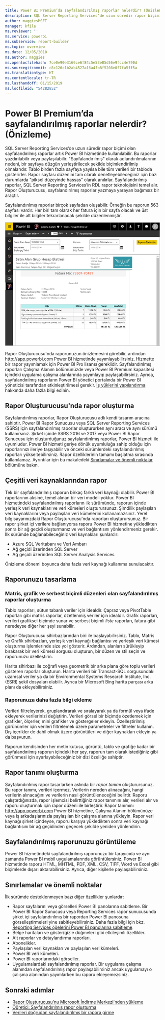 ```yaml
---
title: Power BI Premium’da sayfalandırılmış raporlar nelerdir? (Önizleme)
description: SQL Server Reporting Services’de uzun süredir rapor biçimi olan sayfalandırılmış raporlar artık Power BI hizmetinde kullanılabilir. Bu raporlar yazdırılabilir veya paylaşılabilir. Rapor düzenini tam olarak denetleyebilirsiniz. Örneğin, tablo birden fazla sayfaya yayılsa bile tüm verileri bir tabloda gösterirler.
author: maggiesMSFT
manager: kfile
ms.reviewer: ''
ms.service: powerbi
ms.subservice: report-builder
ms.topic: overview
ms.date: 12/05/2018
ms.author: maggies
ms.openlocfilehash: 7ce0e90e3166ce6f84c5e53e05d56e9fcc4e790d
ms.sourcegitcommit: c8c126c1b2ab4527a16a4fb8f5208e0f7fa5ff5a
ms.translationtype: HT
ms.contentlocale: tr-TR
ms.lasthandoff: 01/15/2019
ms.locfileid: "54282852"
---
```

# <a name="what-are-paginated-reports-in-power-bi-premium-preview"></a>Power BI Premium’da sayfalandırılmış raporlar nelerdir? (Önizleme)
SQL Server Reporting Services’de uzun süredir rapor biçimi olan sayfalandırılmış raporlar artık Power BI hizmetinde kullanılabilir. Bu raporlar yazdırılabilir veya paylaşılabilir. "Sayfalandırılmış" olarak adlandırılmalarının nedeni, bir sayfaya düzgün yerleştirilecek şekilde biçimlendirilmiş olmalarıdır. Tablo birden fazla sayfaya yayılsa bile tüm verileri bir tabloda gösterirler. Rapor sayfası düzenini tam olarak denetleyebileceğiniz için bazı durumlarda "piksel düzeyinde hassas" olarak anılırlar. Sayfalandırılmış raporlar, SQL Server Reporting Services’in RDL rapor teknolojisini temel alır. Rapor Oluşturucusu, sayfalandırılmış raporlar yazmaya yarayan bağımsız bir araçtır. 

Sayfalandırılmış raporlar birçok sayfadan oluşabilir. Örneğin bu raporun 563 sayfası vardır. Her biri tam olarak her fatura için bir sayfa olacak ve üst bilgiler ile alt bilgiler tekrarlanacak şekilde düzenlenmiştir.

![Power BI hizmetinde sayfalandırılmış rapor](media/paginated-reports-report-builder-power-bi/power-bi-paginated-wwi-report-page.png)

Rapor Oluşturucusu'nda raporunuzun önizlemesini görebilir, ardından http://app.powerbi.com Power BI hizmetinde yayımlayabilirsiniz. Hizmette bir rapor yayımlamak için Power BI Pro lisansı gereklidir. Sayfalandırılmış raporları Çalışma Alanım bölümünüzde veya Power BI Premium kapasitesi içindeki uygulama çalışma alanlarında yayımlayıp paylaşabilirsiniz. Ayrıca, sayfalandırılmış raporların Power BI yönetici portalında bir Power BI yöneticisi tarafından etkinleştirilmesi gerekir. [İş yüklerini yapılandırma](service-admin-premium-manage.md#configure-workloads) hakkında daha fazla bilgi edinin. 

## <a name="create-reports-in-report-builder"></a>Rapor Oluşturucusu'nda rapor oluşturma

Sayfalandırılmış raporlar, Rapor Oluşturucusu adlı kendi tasarım aracına sahiptir. Power BI Rapor Sunucusu veya SQL Server Reporting Services (SSRS) için sayfalandırılmış raporlar oluştururken aynı aracı ve aynı sürümü kullanırsınız. Şirket içinde SSRS 2016 ve 2017 veya Power BI Rapor Sunucusu için oluşturduğunuz sayfalandırılmış raporlar, Power BI hizmeti ile uyumludur. Power BI hizmeti geriye dönük uyumluluğa sahip olduğu için raporlarınızı ileriye taşıyabilir ve önceki sürümlerdeki sayfalandırılmış raporları yükseltebilirsiniz. Rapor özelliklerinin tamamı başlatma sırasında kullanılamaz. Ayrıntılar için bu makaledeki [Sınırlamalar ve önemli noktalar](#limitations-and-considerations) bölümüne bakın.
     
## <a name="report-from-a-variety-of-data-sources"></a>Çeşitli veri kaynaklarından rapor

Tek bir sayfalandırılmış raporun birkaç farklı veri kaynağı olabilir. Power BI raporlarının aksine, temel alınan bir veri modeli yoktur. Power BI hizmetindeki sayfalandırılmış raporların ilk sürümünde, raporun içinde yerleşik veri kaynakları ve veri kümeleri oluşturursunuz. Şimdilik paylaşılan veri kaynaklarını veya paylaşılan veri kümelerini kullanamazsınız. Yerel bilgisayarınızdaki Rapor Oluşturucusu'nda raporları oluşturursunuz. Bir rapor şirket içi verilere bağlanıyorsa raporu Power BI hizmetine yükledikten sonra bir ağ geçidi oluşturmanız ve veri bağlantısını yönlendirmeniz gerekir. İlk sürümde bağlanabileceğiniz veri kaynakları şunlardır:

- Azure SQL Veritabanı ve Veri Ambarı
- Ağ geçidi üzerinden SQL Server
- Ağ geçidi üzerinden SQL Server Analysis Services
 
Önizleme dönemi boyunca daha fazla veri kaynağı kullanıma sunulacaktır.

## <a name="design-your-report"></a>Raporunuzu tasarlama  

### <a name="create-paginated-reports-with-matrix-chart-and-free-form-layouts"></a>Matris, grafik ve serbest biçimli düzenleri olan sayfalandırılmış raporlar oluşturma

Tablo raporları, sütun tabanlı veriler için idealdir. Çapraz veya PivotTable raporları gibi matris raporlar, özetlenmiş veriler için idealdir. Grafik raporları, verileri grafiksel biçimde sunar ve serbest biçimli *liste* raporları, fatura gibi neredeyse diğer her şeyi sunabilir. 
  
Rapor Oluşturucusu sihirbazlarından biri ile başlayabilirsiniz. Tablo, Matris ve Grafik sihirbazları, yerleşik veri kaynağı bağlantısı ve yerleşik veri kümesi oluşturma işlemlerinde size yol gösterir. Ardından, alanları sürükleyip bırakarak bir veri kümesi sorgusu oluşturun, bir düzen ve stil seçin ve raporunuzu özelleştirin.  
  
Harita sihirbazı ile coğrafi veya geometrik bir arka plana göre toplu verileri gösteren raporlar oluşturun. Harita verileri bir Transact-SQL sorgusundaki uzamsal veriler ya da bir Environmental Systems Research Institute, Inc. (ESRI) şekil dosyaları olabilir. Ayrıca bir Microsoft Bing harita parçası arka planı da ekleyebilirsiniz.  

### <a name="add-more-to-your-report"></a>Raporunuza daha fazla bilgi ekleme

Verileri filtreleyerek, gruplandırarak ve sıralayarak ya da formül veya ifade ekleyerek verilerinizi değiştirin. Verileri görsel bir biçimde özetlemek için grafikler, ölçerler, mini grafikler ve göstergeler ekleyin.  Özelleştirilmiş görünümler için verileri filtrelemek üzere parametreler ve filtreler kullanın. Dış içerikler de dahil olmak üzere görüntüleri ve diğer kaynakları ekleyin ya da başvurun.  

Raporun kendisinden her metin kutusu, görüntü, tablo ve grafiğe kadar bir sayfalandırılmış raporun içindeki her şey, raporun tam olarak istediğiniz gibi görünmesi için ayarlayabileceğiniz bir dizi özelliğe sahiptir.

## <a name="creating-a-report-definition"></a>Rapor tanımı oluşturma

Sayfalandırılmış rapor tasarlarken aslında bir *rapor tanımı* oluşturursunuz. Bu rapor tanımı, verileri içermez. Verilerin nereden alınacağını, hangi verilerin alınacağını ve verilerin nasıl görüntüleneceğini belirtir. Raporu çalıştırdığınızda, rapor işlemcisi belirttiğiniz rapor tanımını alır, verileri alır ve raporu oluşturmak için rapor düzeni ile birleştirir. Rapor tanımını http://app.powerbi.com Power BI hizmetine, Çalışma Alanım bölümünüze veya iş arkadaşlarınızla paylaşılan bir çalışma alanına yükleyin. Rapor veri kaynağı şirket içindeyse, raporu karşıya yükledikten sonra veri kaynağı bağlantısını bir ağ geçidinden geçecek şekilde yeniden yönlendirin. 

## <a name="view-your-paginated-report"></a>Sayfalandırılmış raporunuzu görüntüleme
Power BI hizmetindeki sayfalandırılmış raporunuzu bir tarayıcıda ve aynı zamanda Power BI mobil uygulamalarında görüntülersiniz. Power BI hizmetinde raporu HTML, MHTML, PDF, XML, CSV, TIFF, Word ve Excel gibi biçimlerde dışarı aktarabilirsiniz. Ayrıca, diğer kişilerle paylaşabilirsiniz.  
  
## <a name="limitations-and-considerations"></a>Sınırlamalar ve önemli noktalar

İlk sürümde desteklenmeyen bazı diğer özellikler şunlardır:

- Rapor sayfalarını veya görselleri Power BI panolarına sabitleme. Bir Power BI Rapor Sunucusu veya Reporting Services rapor sunucusunda şirket içi sayfalandırılmış bir rapordan Power BI panosuna görselleştirmeleri yine sabitleyebilirsiniz. Daha fazla bilgi için bkz. [Reporting Services öğelerini Power BI panolarına sabitleme](https://docs.microsoft.com/sql/reporting-services/pin-reporting-services-items-to-power-bi-dashboards).
- Belge haritaları ve göster/gizle düğmeleri gibi etkileşimli özellikler.
- Alt raporlar ve detaylandırma raporları.
- Abonelikler.
- Paylaşılan veri kaynakları ve paylaşılan veri kümeleri.
- Power BI veri kümeleri.
- Power BI raporlarındaki görseller.
- Uygulamalardaki sayfalandırılmış raporlar. Bir uygulama çalışma alanından sayfalandırılmış rapor paylaşabilirsiniz ancak uygulamayı o çalışma alanından yayımlarken bu raporu ekleyemezsiniz.
 
## <a name="next-steps"></a>Sonraki adımlar

- [Rapor Oluşturucusu'nu Microsoft İndirme Merkezi'nden yükleme](http://go.microsoft.com/fwlink/?LinkID=734968)
- [Öğretici: Sayfalandırılmış rapor oluşturma](paginated-reports-quickstart-aw.md)
- [Verileri doğrudan sayfalandırılmış bir rapora girme](paginated-reports-enter-data.md)

  

